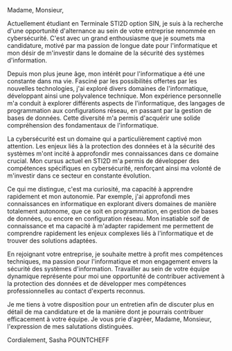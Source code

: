 Madame, Monsieur,

Actuellement étudiant en Terminale STI2D option SIN, je suis à la recherche d'une opportunité d'alternance au sein de votre entreprise renommée en cybersécurité. C'est avec un grand enthousiasme que je soumets ma candidature, motivé par ma passion de longue date pour l'informatique et mon désir de m'investir dans le domaine de la sécurité des systèmes d'information.

Depuis mon plus jeune âge, mon intérêt pour l'informatique a été une constante dans ma vie. Fasciné par les possibilités offertes par les nouvelles technologies, j'ai exploré divers domaines de l'informatique, développant ainsi une polyvalence technique. Mon expérience personnelle m'a conduit à explorer différents aspects de l'informatique, des langages de programmation aux configurations réseau, en passant par la gestion de bases de données. Cette diversité m'a permis d'acquérir une solide compréhension des fondamentaux de l'informatique.

La cybersécurité est un domaine qui a particulièrement captivé mon attention. Les enjeux liés à la protection des données et à la sécurité des systèmes m'ont incité à approfondir mes connaissances dans ce domaine crucial. Mon cursus actuel en STI2D m'a permis de développer des compétences spécifiques en cybersécurité, renforçant ainsi ma volonté de m'investir dans ce secteur en constante évolution.

Ce qui me distingue, c'est ma curiosité, ma capacité à apprendre rapidement et mon autonomie. Par exemple, j'ai approfondi mes connaissances en informatique en explorant divers domaines de manière totalement autonome, que ce soit en programmation, en gestion de bases de données, ou encore en configuration réseau. Mon insatiable soif de connaissance et ma capacité à m'adapter rapidement me permettent de comprendre rapidement les enjeux complexes liés à l'informatique et de trouver des solutions adaptées.

En rejoignant votre entreprise, je souhaite mettre à profit mes compétences techniques, ma passion pour l'informatique et mon engagement envers la sécurité des systèmes d'information. Travailler au sein de votre équipe dynamique représente pour moi une opportunité de contribuer activement à la protection des données et de développer mes compétences professionnelles au contact d'experts reconnus.

Je me tiens à votre disposition pour un entretien afin de discuter plus en détail de ma candidature et de la manière dont je pourrais contribuer efficacement à votre équipe. Je vous prie d'agréer, Madame, Monsieur, l'expression de mes salutations distinguées.

Cordialement,
Sasha POUNTCHEFF
